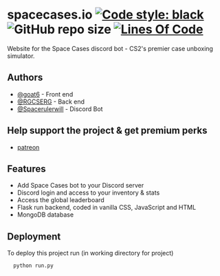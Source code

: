 
# spacecases.io [![Code style: black](https://img.shields.io/badge/code%20style-black-000000.svg)](https://github.com/psf/black) ![GitHub repo size](https://img.shields.io/github/repo-size/Spacerulerwill/spacecases.io) [![Lines Of Code](https://tokei.rs/b1/github/Spacerulerwill/spacecases.io?category=code)](https://github.com/XAMPPRocky/tokei)

Website for the Space Cases discord bot - CS2's premier case unboxing simulator.


## Authors

- [@goat6](https://github.com/goat6) - Front end
- [@RGCSERG](https://github.com/RGCSERG) - Back end
- [@Spacerulerwill](https://github.com/Spacerulerwill) - Discord Bot

## Help support the project & get premium perks

- [patreon](https://patreon.com/SpaceCases)

## Features

- Add Space Cases bot to your Discord server
- Discord login and access to your inventory & stats
- Access the global leaderboard
- Flask run backend, coded in vanilla CSS, JavaScript and HTML
- MongoDB database

## Deployment

To deploy this project run (in working directory for project)

```bash
  python run.py
```


